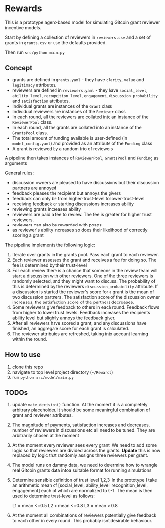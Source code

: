 # Rewards

This is a prototype agent-based model for simulating Gitcoin grant reviewer incentive models.

Start by defining a collection of reviewers in `reviewers.csv` and a set of grants in `grants.csv` or use the
defaults provided.

Then run `src/python main.py`

## Concept

- grants are defined in `grants.yaml` - they have `clarity`, `value` and `legitimacy` attributes.
- reviewers are defined in `reviewers.yaml` - they have `social_level`, `ability_level`, `recognition_level`, `engagement`, `discussion_probability` and `satisfaction` attributes.
- Individual grants are instances of the `Grant` class
- Individual reviewers are instances of the `Reviewer` class
- In each round, all the reviewers are collated into an instance of the `ReviewerPool` class.
- In each round, all the grants are collated into an instance of the `GrantsPool` class.
- The total amount of funding available is user-defined (in `model_config.yaml`) and provided as an attribute of the `Funding` class
- A grant is reviewed by a random trio of reviewers

A pipeline then takes instances of `ReviewerPool`, `GrantsPool` and `Funding` as arguments 

General rules:

- discussion owners are pleased to have discussions but their discussion partners are annoyed
- feedback pleases the recipient but annoys the givers
- feedback can only be from higher-trust-level to lower-trust-level
- receiving feedback or starting discussions increases ability
- reviewing grants increases ability
- reviewers are paid a fee to review. The fee is greater for higher trust reviewers.
- reviewers can also be rewarded with poaps
- as reviewer's ability increases so does their likelihood of correctly scoring a grant

The pipeline implements the following logic:

1) Iterate over grants in the grants pool. Pass each grant to each reviewer.
2) Each reviewer assesses the grant and receives a fee for doing so. The fee is determined by their trust-level
3) For each review there is a chance that someone in the review team will start a discussion with other reviewers. One of the three reviewers is randomly selected, and they might want to discuss. The probability of this is determined by the reviewers `discussion_probability` attribute. If a discussion is started the reviewer's score for a grant is the mean of two
discussion partners. The satisfaction score of the discussion owner increases, the satisfaction score of the partners decreases.
4) Some reviewers give feedback to others in each round. Feedback flows from higher to lower trust levels. Feedback increases the recipients
   ability level but slightly annoys the feedback giver.
5) After all reviewers have scored a grant, and any discussions have finished, an aggregate score for each grant is calculated.
6) The reviewer attributes are refreshed, taking into account learning within the round.


## How to use

1) clone this repo
2) navigate to top level project directory (`~/Rewards`)
3) run `python src/model/main.py`


## TODOs

1) update `make_decision()` function. At the moment it is a completely arbitrary placeholder. It should be some meaningful combination of grant and reviewer attributes.
2) The magnitude of payments, satisfaction increases and decreases, number of reviewers in discussions etc all need to be tuned. They are arbitrarily chosen at the moment
3) At the moment every reviewer sees every grant. We need to add some logic so that reviewers are divided across the grants.
   **Update** this is now replaced by logic that randomly assigns three reviewers per grant.
4) The model runs on dummy data, we need to determine how to wrangle real Gitcoin grants data intoa suitable format for running simulations
5) Determine sensible definition of trust level 1,2,3. In the prototype I take an arithmetic mean of [social_level, ability_level, recognition_level, engagement] each of which are normalized to 0-1. The mean is then used to determine trust-level as follows:
        
    L1 = mean <=0.5
    L2 = mean <=0.8
    L3 = mean > 0.8

6) At the moment all combinations of reviewers potentially give feedback to each other in every round. This probably isnt desirable behaviour. 